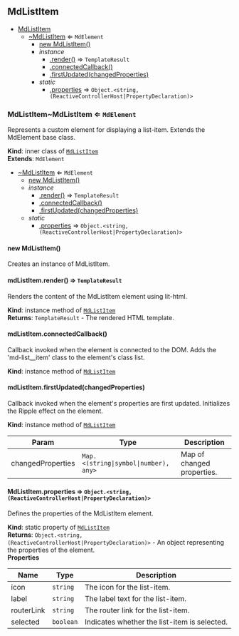 <a name="module_MdListItem"></a>

## MdListItem

* [MdListItem](#module_MdListItem)
    * [~MdListItem](#module_MdListItem..MdListItem) ⇐ <code>MdElement</code>
        * [new MdListItem()](#new_module_MdListItem..MdListItem_new)
        * _instance_
            * [.render()](#module_MdListItem..MdListItem+render) ⇒ <code>TemplateResult</code>
            * [.connectedCallback()](#module_MdListItem..MdListItem+connectedCallback)
            * [.firstUpdated(changedProperties)](#module_MdListItem..MdListItem+firstUpdated)
        * _static_
            * [.properties](#module_MdListItem..MdListItem.properties) ⇒ <code>Object.&lt;string, (ReactiveControllerHost\|PropertyDeclaration)&gt;</code>

<a name="module_MdListItem..MdListItem"></a>

### MdListItem~MdListItem ⇐ <code>MdElement</code>
Represents a custom element for displaying a list-item.Extends the MdElement base class.

**Kind**: inner class of [<code>MdListItem</code>](#module_MdListItem)  
**Extends**: <code>MdElement</code>  

* [~MdListItem](#module_MdListItem..MdListItem) ⇐ <code>MdElement</code>
    * [new MdListItem()](#new_module_MdListItem..MdListItem_new)
    * _instance_
        * [.render()](#module_MdListItem..MdListItem+render) ⇒ <code>TemplateResult</code>
        * [.connectedCallback()](#module_MdListItem..MdListItem+connectedCallback)
        * [.firstUpdated(changedProperties)](#module_MdListItem..MdListItem+firstUpdated)
    * _static_
        * [.properties](#module_MdListItem..MdListItem.properties) ⇒ <code>Object.&lt;string, (ReactiveControllerHost\|PropertyDeclaration)&gt;</code>

<a name="new_module_MdListItem..MdListItem_new"></a>

#### new MdListItem()
Creates an instance of MdListItem.

<a name="module_MdListItem..MdListItem+render"></a>

#### mdListItem.render() ⇒ <code>TemplateResult</code>
Renders the content of the MdListItem element using lit-html.

**Kind**: instance method of [<code>MdListItem</code>](#module_MdListItem..MdListItem)  
**Returns**: <code>TemplateResult</code> - The rendered HTML template.  
<a name="module_MdListItem..MdListItem+connectedCallback"></a>

#### mdListItem.connectedCallback()
Callback invoked when the element is connected to the DOM.Adds the 'md-list__item' class to the element's class list.

**Kind**: instance method of [<code>MdListItem</code>](#module_MdListItem..MdListItem)  
<a name="module_MdListItem..MdListItem+firstUpdated"></a>

#### mdListItem.firstUpdated(changedProperties)
Callback invoked when the element's properties are first updated.Initializes the Ripple effect on the element.

**Kind**: instance method of [<code>MdListItem</code>](#module_MdListItem..MdListItem)  

| Param | Type | Description |
| --- | --- | --- |
| changedProperties | <code>Map.&lt;(string\|symbol\|number), any&gt;</code> | Map of changed properties. |

<a name="module_MdListItem..MdListItem.properties"></a>

#### MdListItem.properties ⇒ <code>Object.&lt;string, (ReactiveControllerHost\|PropertyDeclaration)&gt;</code>
Defines the properties of the MdListItem element.

**Kind**: static property of [<code>MdListItem</code>](#module_MdListItem..MdListItem)  
**Returns**: <code>Object.&lt;string, (ReactiveControllerHost\|PropertyDeclaration)&gt;</code> - An object representing the properties of the element.  
**Properties**

| Name | Type | Description |
| --- | --- | --- |
| icon | <code>string</code> | The icon for the list-item. |
| label | <code>string</code> | The label text for the list-item. |
| routerLink | <code>string</code> | The router link for the list-item. |
| selected | <code>boolean</code> | Indicates whether the list-item is selected. |


